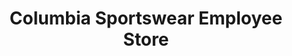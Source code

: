 ---
title: "Columbia Sportswear Employee Store"
url: /richmond/columbia-sportswear-employee-store/
shop: clothes
---